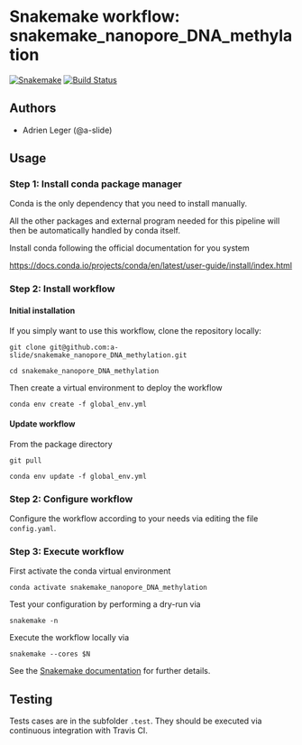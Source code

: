 # Snakemake workflow: snakemake_nanopore_DNA_methylation

[![Snakemake](https://img.shields.io/badge/snakemake-≥5.4.2-brightgreen.svg)](https://snakemake.bitbucket.io)
[![Build Status](https://travis-ci.org/snakemake-workflows/snakemake_nanopore_DNA_methylation.svg?branch=master)](https://travis-ci.org/snakemake-workflows/snakemake_nanopore_DNA_methylation)

## Authors

* Adrien Leger (@a-slide)

## Usage

### Step 1: Install conda package manager

Conda is the only dependency that you need to install manually.

All the other packages and external program needed for this pipeline will then be automatically handled by conda itself.

Install conda following the official documentation for you system

https://docs.conda.io/projects/conda/en/latest/user-guide/install/index.html

### Step 2: Install workflow

#### Initial installation

If you simply want to use this workflow, clone the repository locally:

`git clone git@github.com:a-slide/snakemake_nanopore_DNA_methylation.git`

`cd snakemake_nanopore_DNA_methylation`

Then create a virtual environment to deploy the workflow

`conda env create -f global_env.yml`


#### Update workflow

From the package directory

`git pull`

`conda env update -f global_env.yml`

### Step 2: Configure workflow

Configure the workflow according to your needs via editing the file `config.yaml`.

### Step 3: Execute workflow

First activate the conda virtual environment

`conda activate snakemake_nanopore_DNA_methylation`

Test your configuration by performing a dry-run via

    snakemake -n

Execute the workflow locally via

    snakemake --cores $N


See the [Snakemake documentation](https://snakemake.readthedocs.io) for further details.

## Testing

Tests cases are in the subfolder `.test`. They should be executed via continuous integration with Travis CI.
